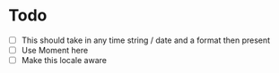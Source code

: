 # Todo

- [ ] This should take in any time string / date and a format then present
- [ ] Use Moment here
- [ ] Make this locale aware

